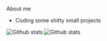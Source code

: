 About me

- Coding some shitty small projects




<img align="left" alt="Github stats" src="https://github-readme-stats.vercel.app/api?username=Lerzy&show_icons=true&theme=tokyonight" />
<img align="left" alt="Github stats" src="https://github-readme-stats.vercel.app/api/top-langs/?username=Lerzy&layout=compact&theme=tokyonight" />
